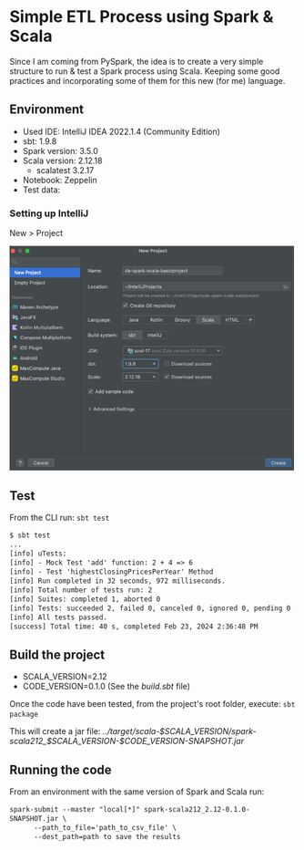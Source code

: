 # Simple ETL Process using Spark & Scala
Since I am coming from PySpark, the idea is to create a very simple structure to run & test a Spark process using Scala.
Keeping some good practices and incorporating some of them for this new (for me) language.

## Environment
* Used IDE: IntelliJ IDEA 2022.1.4 (Community Edition)
* sbt: 1.9.8
* Spark version: 3.5.0
* Scala version: 2.12.18
    * scalatest 3.2.17
* Notebook: Zeppelin
* Test data:

### Setting up IntelliJ
New > Project

<img src="imgs/img.png" width="500"/>

## Test
From the CLI run: `sbt test`
```shell
$ sbt test
...
[info] uTests:
[info] - Mock Test 'add' function: 2 + 4 => 6
[info] - Test 'highestClosingPricesPerYear' Method
[info] Run completed in 32 seconds, 972 milliseconds.
[info] Total number of tests run: 2
[info] Suites: completed 1, aborted 0
[info] Tests: succeeded 2, failed 0, canceled 0, ignored 0, pending 0
[info] All tests passed.
[success] Total time: 40 s, completed Feb 23, 2024 2:36:48 PM
```

## Build the project
* SCALA_VERSION=2.12
* CODE_VERSION=0.1.0   (See the _build.sbt_ file)

Once the code have been tested, from the project's root folder, execute: `sbt package`

This will create a jar file: _..<project name>/target/scala-$SCALA_VERSION/spark-scala212_$SCALA_VERSION-$CODE_VERSION-SNAPSHOT.jar_

## Running the code
From an environment with the same version of Spark and Scala run:
```shell
spark-submit --master "local[*]" spark-scala212_2.12-0.1.0-SNAPSHOT.jar \
      --path_to_file='path_to_csv_file' \
      --dest_path=path to save the results
```



